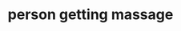 ---
layout: people&body
title: person getting massage
emoji: person_getting_massage
permalink: 💆.html
---